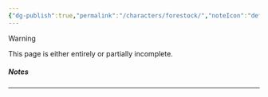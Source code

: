 ```yaml
---
{"dg-publish":true,"permalink":"/characters/forestock/","noteIcon":"default"}
---
```

  
>[!warning] 
>This page is either entirely or partially incomplete. 


##### Notes
---